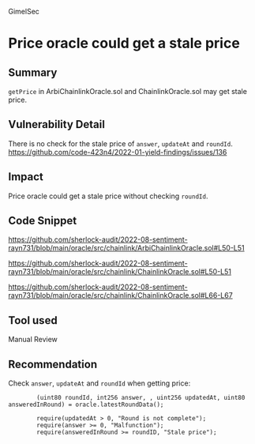 GimelSec
# Price oracle could get a stale price

## Summary

`getPrice` in ArbiChainlinkOracle.sol and ChainlinkOracle.sol may get stale price.

## Vulnerability Detail

There is no check for the stale price of `answer`, `updateAt` and `roundId`.
https://github.com/code-423n4/2022-01-yield-findings/issues/136

## Impact

Price oracle could get a stale price without checking `roundId`.

## Code Snippet

https://github.com/sherlock-audit/2022-08-sentiment-rayn731/blob/main/oracle/src/chainlink/ArbiChainlinkOracle.sol#L50-L51

https://github.com/sherlock-audit/2022-08-sentiment-rayn731/blob/main/oracle/src/chainlink/ChainlinkOracle.sol#L50-L51

https://github.com/sherlock-audit/2022-08-sentiment-rayn731/blob/main/oracle/src/chainlink/ChainlinkOracle.sol#L66-L67

## Tool used

Manual Review

## Recommendation

Check `answer`, `updateAt` and `roundId` when getting price:

```
        (uint80 roundId, int256 answer, , uint256 updatedAt, uint80 answeredInRound) = oracle.latestRoundData();

        require(updatedAt > 0, "Round is not complete");
        require(answer >= 0, "Malfunction");
        require(answeredInRound >= roundID, "Stale price");
```
